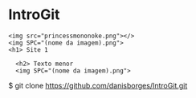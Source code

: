 # IntroGit
<html>
  <meta charset "utf-8"> 
  
  <head>
    
    <img src="princessmononoke.png"></>
    <img SPC="(nome da imagem).png">
    <h1> Site 1  
  
  <head>
    
  <body>
    
      <h2> Texto menor
      <img SPC="(nome da imagem).png">  
  
  <body>
<html>

$ git clone https://github.com/danisborges/IntroGit.git
